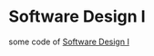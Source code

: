 Software Design I
======
some code of [Software Design I](http://soj.sysu.edu.cn/course_detail.php?course_id=123)